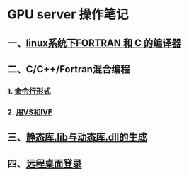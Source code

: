 # GPU server 操作笔记

## 一、[linux系统下FORTRAN 和 C 的编译器](Fortran_C_compilers.md)



## 二、C/C++/Fortran混合编程

### 	1. [命令行形式](Mixed_FORTRAN_C_programing.md)

### 	2. [用VS和IVF](Mixed_FORTRAN_C_programing(VS).md)



## 三、[静态库.lib与动态库.dll的生成](build_lib_dll.md)



## 四、[远程桌面登录](vcn_logon_server.md)

